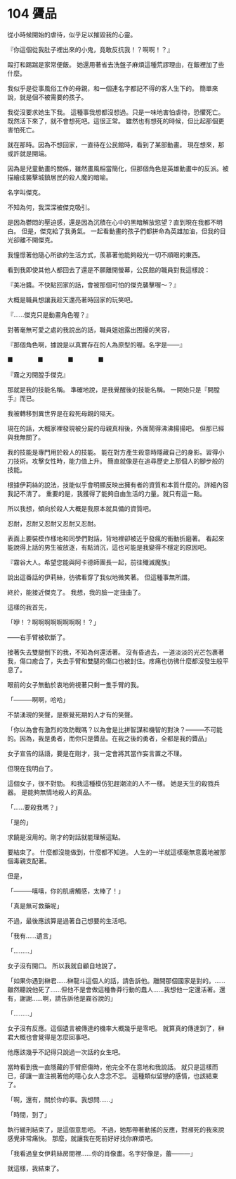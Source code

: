 # 104 贗品

從小時候開始的虐待，似乎足以摧毀我的心靈。

『你這個從我肚子裡出來的小鬼，竟敢反抗我！？啊啊！？』

毆打和踢踹是家常便飯。
她還用著省去洗盤子麻煩這種荒謬理由，在飯裡加了些什麼。

我似乎是從事風俗工作的母親，和一個連名字都記不得的客人生下的。
簡單來說，就是個不被需要的孩子。

我從沒要求她生下我。
這種事我想都沒想過。只是一味地害怕虐待，恐懼死亡。
既然活下來了，就不會想死吧。這很正常。
雖然也有想死的時候，但比起那個更害怕死亡。

就在那時。因為不想回家，一直待在公民館時，看到了某部動畫。
現在想來，那或許就是開端。

因為是兒童動畫的關係，雖然畫風相當簡化，但那個角色是英雄動畫中的反派。被描繪成襲擊城鎮居民的殺人魔的暗喻。

名字叫傑克。

不知為何，我深深被傑克吸引。

是因為鬱悶的壓迫感，還是因為沉積在心中的黑暗解放慾望？直到現在我都不明白。
但是，傑克給了我勇氣。
一起看動畫的孩子們都拼命為英雄加油，但我的目光卻離不開傑克。

我憧憬著他隨心所欲的生活方式，羨慕著他能夠殺光一切不順眼的東西。

看到我即使其他人都回去了還是不願離開螢幕，公民館的職員對我這樣說：

『美冶醬。不快點回家的話，會被那個可怕的傑克襲擊喔～？』

大概是職員想讓我趁天還亮著時回家的玩笑吧。

『......傑克只是動畫角色喔？』

對著毫無可愛之處的我說出的話，職員姐姐露出困擾的笑容，

『那個角色啊，據說是以真實存在的人為原型的喔。名字是——』

■　　　　■　　　　■　　　　■

『霧之刃開膛手傑克』

那就是我的技能名稱。
準確地說，是我覺醒後的技能名稱。
一開始只是『開膛手』而已。

我被轉移到異世界是在殺死母親的隔天。

現在的話，大概家裡發現被分屍的母親真相後，外面鬧得沸沸揚揚吧。
但那已經與我無關了。

我的技能是專門用於殺人的技能。
能在對方產生殺意時隱藏自己的身影。習得小刀技術。攻擊女性時，能力值上升。
簡直就像是在追尋歷史上那個人的腳步般的技能。

根據伊莉絲的說法，技能似乎會明顯反映出擁有者的資質和本質什麼的。詳細內容我記不清了。
重要的是，我獲得了能夠自由生活的力量。就只有這一點。

所以我想，傾向於殺人大概是我原本就具備的資質吧。

忍耐，忍耐又忍耐又忍耐又忍耐。

表面上要裝模作樣地和同學們對話，背地裡卻被近乎發瘋的衝動折磨著。
看起來能說得上話的男生被放逐，有點消沉，這也可能是我變得不穩定的原因吧。

『霧谷大人。希望您能與阿卡德師團長一起，前往殲滅魔族』

說出這番話的伊莉絲，彷彿看穿了我似地微笑著。
但這種事無所謂。

終於，能接近傑克了。
我想，我的臉一定扭曲了。

這樣的我首先，

「咿！？啊啊啊啊啊啊啊啊！？」

——右手臂被砍斷了。

接著失去雙腿倒下的我，不知為何還活著。
沒有昏過去，一道淡淡的光芒包裹著我，傷口癒合了，失去手臂和雙腿的傷口也被封住。疼痛也彷彿什麼都沒發生般平息了。

眼前的女子無動於衷地俯視著只剩一隻手臂的我。

「———啊啊，哈哈」

不禁湧現的笑聲，是察覺死期的人才有的笑聲。

「你以為會有激烈的攻防戰嗎？以為會是比拼智謀和機智的對決？———不可能的。因為，我是勇者，而你只是贗品。在我之後的勇者，全都是我的贗品」

女子宣告的話語，要是在剛才，我一定會將其當作妄言置之不理。

但現在我明白了。

這個女子，很不對勁。
和我這種模仿犯趕潮流的人不一樣。
她是天生的殺戮兵器。
是能夠無情地殺人的真品。

「......要殺我嗎？」

「是的」

求饒是沒用的。剛才的對話就能理解這點。

要結束了。
什麼都沒能做到，什麼都不知道。
人生的一半就這樣毫無意義地被那個毒親支配著。

但是，

「———嘻嘻，你的肌膚觸感，太棒了！」

「真是無可救藥呢」

不過，最後應該算是過著自己想要的生活吧。

「我有......遺言」

「.........」

女子沒有開口。
所以我就自顧自地說了。

「如果你遇到榊君......榊龍斗這個人的話，請告訴他。離開那個國家是對的。......雖然聽說他死了......但他不是會做這種魯莽行動的蠢人......我想他一定還活著。還有，謝謝......啊，請告訴他是霧谷說的」

「.........」

女子沒有反應。這個遺言被傳達的機率大概幾乎是零吧。
就算真的傳達到了，榊君大概也會覺得是怎麼回事吧。

他應該幾乎不記得只說過一次話的女生吧。

當時看到我一直隱藏的手臂瘀傷時，他完全不在意地和我說話。
就只是這樣而已，卻讓一直注視著他的噁心女人念念不忘。
這種類似留戀的感情，也該結束了。

「啊，還有，關於你的事。我想問...…」

「時間，到了」

執行緩刑結束了，是這個意思吧。
不過，她那帶著動搖的反應，對瀕死的我來說感覺非常痛快。
那麼，就讓我在死前好好找你麻煩吧。

「我看過皇女伊莉絲房間裡......你的肖像畫。名字好像是，蕾———」

就這樣，我結束了。